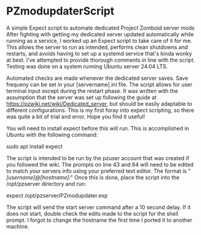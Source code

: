 # PZmodupdaterScript
A simple Expect script to automate dedicated Project Zomboid server mods
After fighting with getting my dedicated server updated automatically while running as a service,
I worked up an Expect script to take care of it for me. This allows the server to run as intended,
performs clean shutdowns and restarts, and avoids having to set up a systemd service that's kinda
wonky at best. I've attempted to provide thorough comments in line with the script. Testing was done
on a system running Ubuntu server 24.04 LTS.

Automated checks are made whenever the dedicated server saves. Save frequeny can be set in your
[servername].ini file. The script allows for user terminal input except during the restart phase. It
was written with the assumption that the server was set up following the guide at
https://pzwiki.net/wiki/Dedicated_server, but should be easily adaptable to different configurations.
This is my first foray into expect scripting, so there was quite a bit of trial and error.
Hope you find it useful!

You will need to install expect before this will run. This is accomplished in Ubuntu with the following command:

sudo apt install expect

The script is intended to be run by the pzuser account that was created if you followed the wiki.
The prompts on line 43 and 64 will need to be edited to match your servers info using your preferred text editor.
The format is "*[username]@[hostname]:*"
Once this is done, place the script into the /opt/pzserver directory and run:

expect /opt/pzserver/PZmodupdater.exp

The script will send the start server command after a 10 second delay. If it does not start, double check the
edits made to the script for the shell prompt. I forgot to change the hostname the first time I ported it to
another machine.
